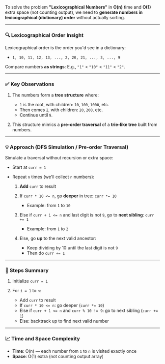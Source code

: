 To solve the problem **"Lexicographical Numbers"** in **O(n)** time and **O(1)** extra space (not counting output), we need to **generate numbers in lexicographical (dictionary) order** without actually sorting.

---

### 🔍 **Lexicographical Order Insight**

Lexicographical order is the order you'd see in a dictionary:

* `1, 10, 11, 12, 13, ..., 2, 20, 21, ..., 3, ..., 9`

Compare numbers **as strings**:
E.g., `"1"` < `"10"` < `"11"` < `"2"`.

---

### ✅ **Key Observations**

1. The numbers form a **tree structure** where:

   * `1` is the root, with children: `10`, `100`, `1000`, etc.
   * Then comes `2`, with children: `20`, `200`, etc.
   * Continue until `9`.

2. This structure mimics a **pre-order traversal** of a **trie-like tree** built from numbers.

---

### 💡 **Approach (DFS Simulation / Pre-order Traversal)**

Simulate a traversal without recursion or extra space:

* Start at `curr = 1`
* Repeat `n` times (we'll collect `n` numbers):

  1. **Add** `curr` to result
  2. If `curr * 10 <= n`, go **deeper** in tree: `curr *= 10`

     * Example: from `1` to `10`
  3. Else if `curr + 1 <= n` and last digit is not `9`, go to **next sibling**: `curr += 1`

     * Example: from `1` to `2`
  4. Else, go **up** to the next valid ancestor:

     * Keep dividing by 10 until the last digit is not `9`
     * Then do `curr += 1`

---

### 🔄 **Steps Summary**

1. Initialize `curr = 1`
2. For `i = 1` to `n`:

   * Add `curr` to result
   * If `curr * 10 <= n`: go deeper (`curr *= 10`)
   * Else if `curr + 1 <= n` and `curr % 10 != 9`: go to next sibling (`curr += 1`)
   * Else: backtrack up to find next valid number

---

### 📈 Time and Space Complexity

* **Time**: O(n) — each number from `1` to `n` is visited exactly once
* **Space**: O(1) extra (not counting output array)
